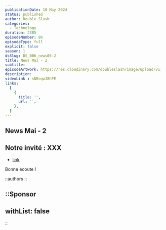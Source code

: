 ```yaml
---
publicationDate: 18 May 2024
status: published
author: Double Slash
categories:
  - Technology
duration: 2385
episodeNumber: 86
episodeType: full
explicit: false
season: 1
dsSlug: DS_086_news05-2
title: News Mai - 2
subtitle: 
episodeArtwork: https://res.cloudinary.com/doubleslash/image/upload/v1715962149/episode/ART_86_sscbe2.png
description: 
videoLink : sNBeqwJ8hPE
links:
  [
    {
      title: '',
      url: '',
    },
  ]
---
```

## News Mai - 2

## Notre invité : XXX

- [link](http)

Bonne écoute !

::authors
::

::Sponsor
---
withList: false
---
::
